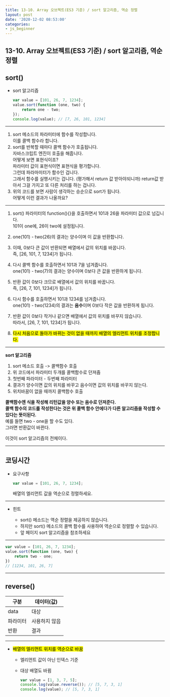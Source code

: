 ```yaml
---
title: 13-10. Array 오브젝트(ES3 기준) / sort 알고리즘, 역순 정렬
layout: post
date: '2020-12-02 08:53:00'
categories:
- js_beginner
---
```


## 13-10. Array 오브젝트(ES3 기준) / sort 알고리즘, 역순 정렬

## sort()

* sort 알고리즘

    ```javascript
    var value = [101, 26, 7, 1234];
    value.sort(function (one, two) {
        return one - two;
    });
    console.log(value); // [7, 26, 101, 1234]
    ```
  
---

1. sort 메소드의 파라미터에 함수를 작성합니다.  
   이를 콜백 함수라 합니다.
2. sort를 반복할 때마다 콜백 함수가 호출됩니다.  
   자바스크립트 엔진이 호출을 해줍니다.  
   어떻게 보면 표현식이죠?  
   파라미터 값이 표현식이면 표현식을 평가합니다.  
   그런데 파라마미터가 함수인 겁니다.  
   그래서 함수를 실행시키는 겁니다. (평가해서 return 값 받아야되니까)
   return값 받아서 그걸 가지고 또 다른 처리를 하는 겁니다.
3. 위의 코드를 보면 사람이 생각하는 승순으로 sort가 됩니다.  
   어떻게 이런 결과가 나올까요?
   
---

1. sort() 파라미터의 function(){}을 호출하면서 101과 26을 파라미터 값으로 넘깁니다.  
   101이 one에, 26이 two에 설정됩니다.
   
2. one(101) - two(26)의 결과는 양수이며 이 값을 반환합니다.
3. 이때, 0보다 큰 값이 반환되면 배열에서 값의 위치를 바꿉니다.  
   즉, [26, 101, 7, 1234]가 됩니다.
   
4. 다시 콜백 함수를 호출하면서 101과 7을 넘겨줍니다.  
   one(101) - two(7)의 결과는 양수이며 0보다 큰 값을 반환하게 됩니다.
5. 반환 값이 0보다 크므로 배열에서 값의 위치를 바꿉니다.  
   즉, [26, 7, 101, 1234]가 됩니다.
   
6. 다시 함수를 호출하면서 101과 1234를 넘겨줍니다.  
   one(101) - two(1234)의 결과는 **음수**이며 0보다 작은 값을 반환하게 됩니다.
7. 반환 값이 0보다 작거나 같으면 배열에서 값의 위치를 바꾸지 않습니다.  
   따라서, [26, 7, 101, 1234]가 됩니다.
   
8. <mark>다시 처음으로 돌아가 바뀌는 것이 없을 때까지 배열의 엘리먼트 위치를 조정합니다.</mark>

---

**sort 알고리즘**

1. sort 메소드 호출 -&gt; 콜백함수 호출
2. 위 코드에서 파라미터 두개를 콜백함수로 던져줌
3. 첫번째 파라미터 - 두번째 파라미터
4. 결과가 양수이면 값의 위치를 바꾸고 음수이면 값의 위치를 바꾸지 않는다.
5. 위치바꿈이 없을 때까지 콜백함수 호출

**콜백함수엔 식을 작성해 리턴값을 양수 또는 음수로 던져준다.**  
**콜백 함수의 코드를 작성한다는 것은 위 콜백 함수 안에다가 다른 알고리즘을 작성할 수 있다는 뜻이된다.**  
예를 들면 two - one을 할 수도 있다.  
그러면 반환값이 바뀐다.

이것이 sort 알고리즘의 전체이다.

---

## 코딩시간

* 요구사항

    ```javascript
    var value = [101, 26, 7, 1234];
    ```
    
    배열의 엘리먼트 값을 역순으로 정렬하세요.
    
---

* 힌트

    * sort() 메소드는 역순 정렬을 제공하지 않습니다.
    * 하지만 sort() 메소드의 콜백 함수를 사용하여 역순으로 정렬할 수 있습니다.
    * 앞 페이지 sort 알고리즘을 참조하세요
    
---

```javascript
var value = [101, 26, 7, 1234];
value.sort(function (one, two) {
    return two - one;
})
// [1234, 101, 26, 7]
```

---

## reverse()

|구분|데이터(값)|
|---|---------|
|data|대상|
|파라미터|사용하지 않음|
|반환|결과|

---

* <mark>배열의 엘리먼트 위치를 역순으로 바꿈</mark>

    * 엘리먼트 값이 아닌 인덱스 기준
    * 대상 배열도 바뀜
    
        ```javascript
        var value = [1, 3, 7, 5];
        console.log(value.reverse()); // [5, 7, 3, 1]
        console.log(value); // [5, 7, 3, 1]
        ```